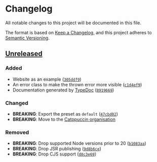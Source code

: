 # Changelog

All notable changes to this project will be documented in this file.

The format is based on [Keep a Changelog](https://keepachangelog.com/en/1.1.0/),
and this project adheres to [Semantic Versioning](https://semver.org/spec/v2.0.0.html).

## [Unreleased]

### Added

- Website as an example ([`305ddf9`](https://github.com/catppuccin/unocss/commit/305ddf9941bf9ce6799c0c042af7699dd21647df))
- An error class to make the thrown error more visible ([`c1d4ef9`](https://github.com/catppuccin/unocss/commit/c1d4ef9bcdfde629644e7758bb77290549df31a4))
- Documentation generated by [TypeDoc](https://typedoc.org) ([`8919669`](https://github.com/catppuccin/unocss/commit/89196697cca601456a30a1d2df388db212f2cc40))

### Changed

- **BREAKING**: Export the preset as `default` ([`47cbd02`](https://github.com/catppuccin/unocss/commit/47cbd0209356917926b68a18d894446c21ae5d08))
- **BREAKING**: Move to the [Catppuccin organisation](https://github.com/catppuccin)

### Removed

- **BREAKING**: Drop supported Node versions prior to 20 ([`b1083aa`](https://github.com/catppuccin/unocss/commit/b1083aad3003b53e872d79b927da8fde44eec632))
- **BREAKING**: Drop JSR publishing ([`9d8b6ce`](https://github.com/catppuccin/unocss/commit/9d8b6cea3fc0d5752f05a7e2506205c61f66088e))
- **BREAKING**: Drop CJS support ([`d8c3e69`](https://github.com/catppuccin/unocss/commit/d8c3e6997a80c3b3a7a23e3e88360529c6a2db88))

[Unreleased]: https://github.com/catppuccin/unocss/compare/v2.0.1...HEAD
